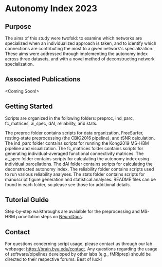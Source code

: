 # Autonomy Index 2023

## Purpose
The aims of this study were twofold: to examine which networks are specialized when an individualized approach is taken, and to identify which connections are contributing the most to a given network's specialization. These aims were addressed through implementing the autonomy index across three datasets, and with a novel method of deconstructing network specialization.

## Associated Publications 
<Coming Soon!>

## Getting Started 
Scripts are organized in the following folders: preproc, ind_parc, fc_matrices, ai_spec, dAI, reliability, and stats.

The preproc folder contains scripts for data organization, FreeSurfer, resting-state preprocessing (the CBIG2016 pipeline), and tSNR calculation. The ind_parc folder contains scripts for running the Kong2019 MS-HBM pipeline and visualization. The fc_matrices folder contains scripts for generating individual-averaged functional connectivity matrices. The ai_spec folder contains scripts for calculating the autonomy index using individual parcellations. The dAI folder contains scripts for calculating the deconstructed autonomy index. The reliability folder contains scripts used to run various reliability analyses. The stats folder contains scripts for manuscript figure generation and statistical analyses. README files can be found in each folder, so please see those for additional details.

## Tutorial Guide 
Step-by-step walkthroughs are avaialble for the preprocessing and MS-HBM parcellation steps on [NeuroDocs](https://neurodocs.readthedocs.io/en/latest/).

## Contact
For questions concerning script usage, please contact us through our lab webpage: https://brain.byu.edu/contact. Any questions regarding the usage of software/pipelines developed by other labs (e.g., fMRIprep) should be directed to their respective forums. Best of luck!
